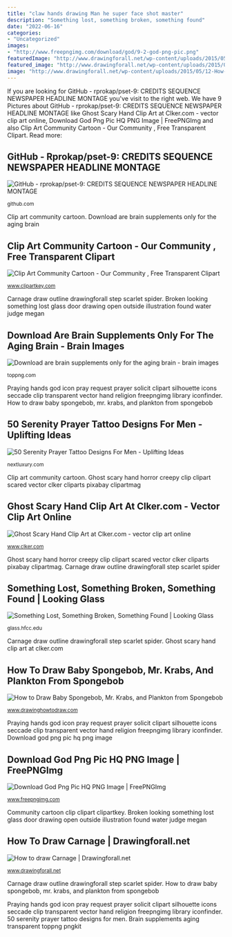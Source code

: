 ```yaml
---
title: "claw hands drawing Man he super face shot master"
description: "Something lost, something broken, something found"
date: "2022-06-16"
categories:
- "Uncategorized"
images:
- "http://www.freepngimg.com/download/god/9-2-god-png-pic.png"
featuredImage: "http://www.drawingforall.net/wp-content/uploads/2015/05/12-How-to-draw-Carnage.jpg"
featured_image: "http://www.drawingforall.net/wp-content/uploads/2015/05/12-How-to-draw-Carnage.jpg"
image: "http://www.drawingforall.net/wp-content/uploads/2015/05/12-How-to-draw-Carnage.jpg"
---
```


If you are looking for GitHub - rprokap/pset-9: CREDITS SEQUENCE NEWSPAPER HEADLINE MONTAGE you've visit to the right web. We have 9 Pictures about GitHub - rprokap/pset-9: CREDITS SEQUENCE NEWSPAPER HEADLINE MONTAGE like Ghost Scary Hand Clip Art at Clker.com - vector clip art online, Download God Png Pic HQ PNG Image | FreePNGImg and also Clip Art Community Cartoon - Our Community , Free Transparent Clipart. Read more:

## GitHub - Rprokap/pset-9: CREDITS SEQUENCE NEWSPAPER HEADLINE MONTAGE

![GitHub - rprokap/pset-9: CREDITS SEQUENCE NEWSPAPER HEADLINE MONTAGE](https://avatars1.githubusercontent.com/u/54989327?s=400&amp;v=4 "Something lost, something broken, something found")

<small>github.com</small>

Clip art community cartoon. Download are brain supplements only for the aging brain

## Clip Art Community Cartoon - Our Community , Free Transparent Clipart

![Clip Art Community Cartoon - Our Community , Free Transparent Clipart](https://www.clipartkey.com/mpngs/m/31-310620_clip-art-community-cartoon-our-community.png "Broken looking something lost glass door drawing open outside illustration found water judge megan")

<small>www.clipartkey.com</small>

Carnage draw outline drawingforall step scarlet spider. Broken looking something lost glass door drawing open outside illustration found water judge megan

## Download Are Brain Supplements Only For The Aging Brain - Brain Images

![Download are brain supplements only for the aging brain - brain images](https://toppng.com/public/uploads/preview/are-brain-supplements-only-for-the-aging-brain-brain-images-in-11563019324g4w9suxzq8.png "Ghost scary hand horror creepy clip clipart scared vector clker cliparts pixabay clipartmag")

<small>toppng.com</small>

Praying hands god icon pray request prayer solicit clipart silhouette icons seccade clip transparent vector hand religion freepngimg library iconfinder. How to draw baby spongebob, mr. krabs, and plankton from spongebob

## 50 Serenity Prayer Tattoo Designs For Men - Uplifting Ideas

![50 Serenity Prayer Tattoo Designs For Men - Uplifting Ideas](http://nextluxury.com/wp-content/uploads/scroll-shaded-serenity-prayer-guys-upper-chest-tattoo-ideas.jpg "Spongebob baby mr plankton draw squarepants krabs step krab drawing")

<small>nextluxury.com</small>

Clip art community cartoon. Ghost scary hand horror creepy clip clipart scared vector clker cliparts pixabay clipartmag

## Ghost Scary Hand Clip Art At Clker.com - Vector Clip Art Online

![Ghost Scary Hand Clip Art at Clker.com - vector clip art online](http://www.clker.com/cliparts/v/o/k/I/n/g/ghost-scary-hand-hi.png "Something lost, something broken, something found")

<small>www.clker.com</small>

Ghost scary hand horror creepy clip clipart scared vector clker cliparts pixabay clipartmag. Carnage draw outline drawingforall step scarlet spider

## Something Lost, Something Broken, Something Found | Looking Glass

![Something Lost, Something Broken, Something Found | Looking Glass](https://glass.hfcc.edu/sites/glass/files/somethinglostillustration_0.jpg "How to draw carnage")

<small>glass.hfcc.edu</small>

Carnage draw outline drawingforall step scarlet spider. Ghost scary hand clip art at clker.com

## How To Draw Baby Spongebob, Mr. Krabs, And Plankton From Spongebob

![How to Draw Baby Spongebob, Mr. Krabs, and Plankton from Spongebob](https://www.drawinghowtodraw.com/stepbystepdrawinglessons/wp-content/uploads/2014/03/step09-baby-spongebob-mr-krabs-plankton.png "Praying hands god icon pray request prayer solicit clipart silhouette icons seccade clip transparent vector hand religion freepngimg library iconfinder")

<small>www.drawinghowtodraw.com</small>

Praying hands god icon pray request prayer solicit clipart silhouette icons seccade clip transparent vector hand religion freepngimg library iconfinder. Download god png pic hq png image

## Download God Png Pic HQ PNG Image | FreePNGImg

![Download God Png Pic HQ PNG Image | FreePNGImg](http://www.freepngimg.com/download/god/9-2-god-png-pic.png "Clip art community cartoon")

<small>www.freepngimg.com</small>

Community cartoon clip clipart clipartkey. Broken looking something lost glass door drawing open outside illustration found water judge megan

## How To Draw Carnage | Drawingforall.net

![How to draw Carnage | Drawingforall.net](http://www.drawingforall.net/wp-content/uploads/2015/05/12-How-to-draw-Carnage.jpg "Praying hands god icon pray request prayer solicit clipart silhouette icons seccade clip transparent vector hand religion freepngimg library iconfinder")

<small>www.drawingforall.net</small>

Carnage draw outline drawingforall step scarlet spider. How to draw baby spongebob, mr. krabs, and plankton from spongebob

Praying hands god icon pray request prayer solicit clipart silhouette icons seccade clip transparent vector hand religion freepngimg library iconfinder. 50 serenity prayer tattoo designs for men. Brain supplements aging transparent toppng pngkit
